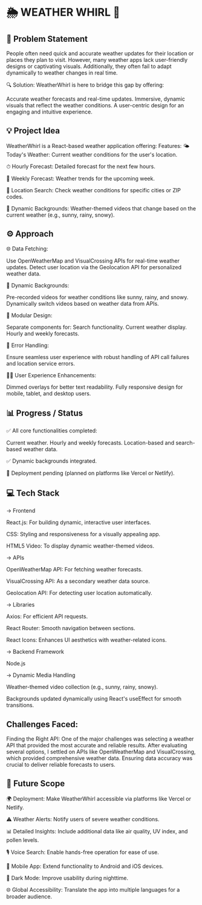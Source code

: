 # 🌦 WEATHER WHIRL 🌈
## 🌟 Problem Statement
People often need quick and accurate weather updates for their location or places they plan to visit. However, many weather apps lack user-friendly designs or captivating visuals. Additionally, they often fail to adapt dynamically to weather changes in real time.

🔍 Solution:
WeatherWhirl is here to bridge this gap by offering:

Accurate weather forecasts and real-time updates.
Immersive, dynamic visuals that reflect the weather conditions.
A user-centric design for an engaging and intuitive experience.

## 💡 Project Idea
WeatherWhirl is a React-based weather application offering:
Features:
🌤 Today's Weather: Current weather conditions for the user's location.

⏱ Hourly Forecast: Detailed forecast for the next few hours.

📅 Weekly Forecast: Weather trends for the upcoming week.

📍 Location Search: Check weather conditions for specific cities or ZIP codes.

🎥 Dynamic Backgrounds: Weather-themed videos that change based on the current weather (e.g., sunny, rainy, snowy).

## ⚙️ Approach
🌐 Data Fetching: 

Use OpenWeatherMap and VisualCrossing APIs for real-time weather updates.
Detect user location via the Geolocation API for personalized weather data.


🎥 Dynamic Backgrounds:

Pre-recorded videos for weather conditions like sunny, rainy, and snowy.
Dynamically switch videos based on weather data from APIs.


🧩 Modular Design:

Separate components for:
Search functionality.
Current weather display.
Hourly and weekly forecasts.


🚨 Error Handling:

Ensure seamless user experience with robust handling of API call failures and location service errors.


👩‍💻 User Experience Enhancements:

Dimmed overlays for better text readability.
Fully responsive design for mobile, tablet, and desktop users.

## 📊 Progress / Status
✅ All core functionalities completed:

Current weather.
Hourly and weekly forecasts.
Location-based and search-based weather data.


✅ Dynamic backgrounds integrated.


🚧 Deployment pending (planned on platforms like Vercel or Netlify).

## 💻 Tech Stack
-> Frontend

React.js: For building dynamic, interactive user interfaces.

CSS: Styling and responsiveness for a visually appealing app.

HTML5 Video: To display dynamic weather-themed videos.

-> APIs

OpenWeatherMap API: For fetching weather forecasts.

VisualCrossing API: As a secondary weather data source.

Geolocation API: For detecting user location automatically.

-> Libraries

Axios: For efficient API requests.

React Router: Smooth navigation between sections.

React Icons: Enhances UI aesthetics with weather-related icons.

-> Backend Framework

Node.js

-> Dynamic Media Handling

Weather-themed video collection (e.g., sunny, rainy, snowy).

Backgrounds updated dynamically using React's useEffect for smooth transitions.

## Challenges Faced:

Finding the Right API:
One of the major challenges was selecting a weather API that provided the most accurate and reliable results. After evaluating several options, I settled on APIs like OpenWeatherMap and VisualCrossing, which provided comprehensive weather data. Ensuring data accuracy was crucial to deliver reliable forecasts to users.

## 🔮 Future Scope

🌍 Deployment: Make WeatherWhirl accessible via platforms like Vercel or Netlify.

⚠️ Weather Alerts: Notify users of severe weather conditions.

📊 Detailed Insights: Include additional data like air quality, UV index, and pollen levels.

🎙 Voice Search: Enable hands-free operation for ease of use.

📱 Mobile App: Extend functionality to Android and iOS devices.

🌙 Dark Mode: Improve usability during nighttime.

🌐 Global Accessibility: Translate the app into multiple languages for a broader audience.
